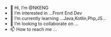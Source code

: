 - 👋 Hi, I’m @NKENG
- 👀 I’m interested in ...Front End Dev
- 🌱 I’m currently learning ...Java,Kotlin,Php,JS...
- 💞️ I’m looking to collaborate on ...
- 📫 How to reach me ...

<!---
Tina7001/Tina7001 is a ✨ special ✨ repository because its `README.md` (this file) appears on your GitHub profile.
You can click the Preview link to take a look at your changes.
--->
